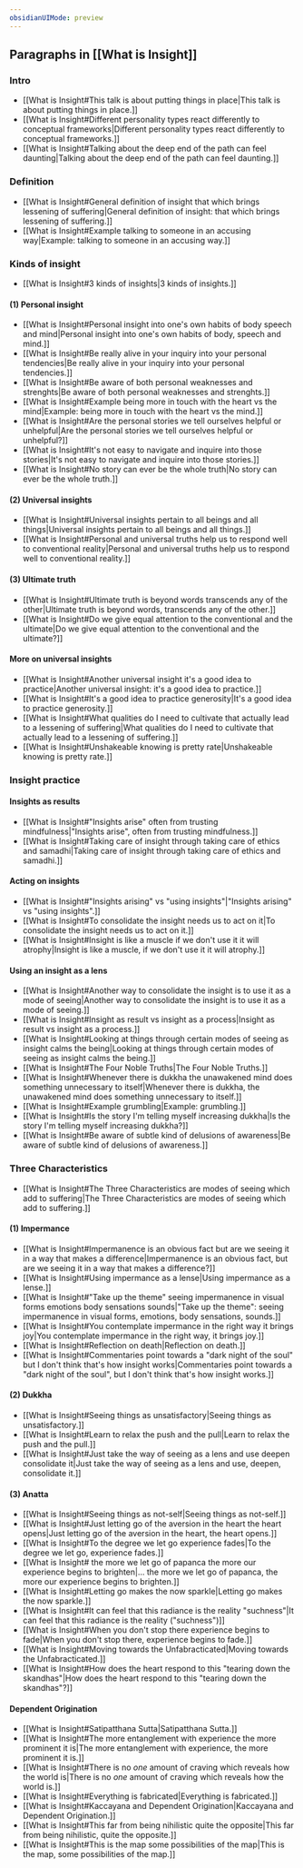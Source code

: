 ```yaml
---
obsidianUIMode: preview
---
```

## Paragraphs in [[What is Insight]]
### Intro
- [[What is Insight#This talk is about putting things in place|This talk is about putting things in place.]]
- [[What is Insight#Different personality types react differently to conceptual frameworks|Different personality types react differently to conceptual frameworks.]]
- [[What is Insight#Talking about the deep end of the path can feel daunting|Talking about the deep end of the path can feel daunting.]]
### Definition
- [[What is Insight#General definition of insight that which brings lessening of suffering|General definition of insight: that which brings lessening of suffering.]]
- [[What is Insight#Example talking to someone in an accusing way|Example: talking to someone in an accusing way.]]
### Kinds of insight
- [[What is Insight#3 kinds of insights|3 kinds of insights.]]
#### (1) Personal insight
- [[What is Insight#Personal insight into one's own habits of body speech and mind|Personal insight into one's own habits of body, speech and mind.]]
- [[What is Insight#Be really alive in your inquiry into your personal tendencies|Be really alive in your inquiry into your personal tendencies.]]
- [[What is Insight#Be aware of both personal weaknesses and strenghts|Be aware of both personal weaknesses and strenghts.]]
- [[What is Insight#Example being more in touch with the heart vs the mind|Example: being more in touch with the heart vs the mind.]]
- [[What is Insight#Are the personal stories we tell ourselves helpful or unhelpful|Are the personal stories we tell ourselves helpful or unhelpful?]]
- [[What is Insight#It's not easy to navigate and inquire into those stories|It's not easy to navigate and inquire into those stories.]]
- [[What is Insight#No story can ever be the whole truth|No story can ever be the whole truth.]]
#### (2) Universal insights
- [[What is Insight#Universal insights pertain to all beings and all things|Universal insights pertain to all beings and all things.]]
- [[What is Insight#Personal and universal truths help us to respond well to conventional reality|Personal and universal truths help us to respond well to conventional reality.]]
#### (3) Ultimate truth
- [[What is Insight#Ultimate truth is beyond words transcends any of the other|Ultimate truth is beyond words, transcends any of the other.]]
- [[What is Insight#Do we give equal attention to the conventional and the ultimate|Do we give equal attention to the conventional and the ultimate?]]
#### More on universal insights
- [[What is Insight#Another universal insight it's a good idea to practice|Another universal insight: it's a good idea to practice.]]
- [[What is Insight#It's a good idea to practice generosity|It's a good idea to practice generosity.]]
- [[What is Insight#What qualities do I need to cultivate that actually lead to a lessening of suffering|What qualities do I need to cultivate that actually lead to a lessening of suffering.]]
- [[What is Insight#Unshakeable knowing is pretty rate|Unshakeable knowing is pretty rate.]]
### Insight practice
#### Insights as results
- [[What is Insight#"Insights arise" often from trusting mindfulness|"Insights arise", often from trusting mindfulness.]]
- [[What is Insight#Taking care of insight through taking care of ethics and samadhi|Taking care of insight through taking care of ethics and samadhi.]]
#### Acting on insights
- [[What is Insight#"Insights arising" vs "using insights"|"Insights arising" vs "using insights".]]
- [[What is Insight#To consolidate the insight needs us to act on it|To consolidate the insight needs us to act on it.]]
- [[What is Insight#Insight is like a muscle if we don't use it it will atrophy|Insight is like a muscle, if we don't use it it will atrophy.]]
#### Using an insight as a lens
- [[What is Insight#Another way to consolidate the insight is to use it as a mode of seeing|Another way to consolidate the insight is to use it as a mode of seeing.]]
- [[What is Insight#Insight as result vs insight as a process|Insight as result vs insight as a process.]]
- [[What is Insight#Looking at things through certain modes of seeing as insight calms the being|Looking at things through certain modes of seeing as insight calms the being.]]
- [[What is Insight#The Four Noble Truths|The Four Noble Truths.]]
- [[What is Insight#Whenever there is dukkha the unawakened mind does something unnecessary to itself|Whenever there is dukkha, the unawakened mind does something unnecessary to itself.]]
- [[What is Insight#Example grumbling|Example: grumbling.]]
- [[What is Insight#Is the story I'm telling myself increasing dukkha|Is the story I'm telling myself increasing dukkha?]]
- [[What is Insight#Be aware of subtle kind of delusions of awareness|Be aware of subtle kind of delusions of awareness.]]
### Three Characteristics
- [[What is Insight#The Three Characteristics are modes of seeing which add to suffering|The Three Characteristics are modes of seeing which add to suffering.]]
#### (1) Impermance
- [[What is Insight#Impermanence is an obvious fact but are we seeing it in a way that makes a difference|Impermanence is an obvious fact, but are we seeing it in a way that makes a difference?]]
- [[What is Insight#Using impermance as a lense|Using impermance as a lense.]]
- [[What is Insight#"Take up the theme" seeing impermanence in visual forms emotions body sensations sounds|"Take up the theme": seeing impermanence in visual forms, emotions, body sensations, sounds.]]
- [[What is Insight#You contemplate impermance in the right way it brings joy|You contemplate impermance in the right way, it brings joy.]]
- [[What is Insight#Reflection on death|Reflection on death.]]
- [[What is Insight#Commentaries point towards a "dark night of the soul" but I don't think that's how insight works|Commentaries point towards a "dark night of the soul", but I don't think that's how insight works.]]
#### (2) Dukkha
- [[What is Insight#Seeing things as unsatisfactory|Seeing things as unsatisfactory.]]
- [[What is Insight#Learn to relax the push and the pull|Learn to relax the push and the pull.]]
- [[What is Insight#Just take the way of seeing as a lens and use deepen consolidate it|Just take the way of seeing as a lens and use, deepen, consolidate it.]]
#### (3) Anatta
- [[What is Insight#Seeing things as not-self|Seeing things as not-self.]]
- [[What is Insight#Just letting go of the aversion in the heart the heart opens|Just letting go of the aversion in the heart, the heart opens.]]
- [[What is Insight#To the degree we let go experience fades|To the degree we let go, experience fades.]]
- [[What is Insight# the more we let go of papanca the more our experience begins to brighten|... the more we let go of papanca, the more our experience begins to brighten.]]
- [[What is Insight#Letting go makes the now sparkle|Letting go makes the now sparkle.]]
- [[What is Insight#It can feel that this radiance is the reality "suchness"|It can feel that this radiance is the reality ("suchness")]]
- [[What is Insight#When you don't stop there experience begins to fade|When you don't stop there, experience begins to fade.]]
- [[What is Insight#Moving towards the Unfabracticated|Moving towards the Unfabracticated.]]
- [[What is Insight#How does the heart respond to this "tearing down the skandhas"|How does the heart respond to this "tearing down the skandhas"?]]
#### Dependent Origination
- [[What is Insight#Satipatthana Sutta|Satipatthana Sutta.]]
- [[What is Insight#The more entanglement with experience the more prominent it is|The more entanglement with experience, the more prominent it is.]]
- [[What is Insight#There is no _one_ amount of craving which reveals how the world is|There is no _one_ amount of craving which reveals how the world is.]]
- [[What is Insight#Everything is fabricated|Everything is fabricated.]]
- [[What is Insight#Kaccayana and Dependent Origination|Kaccayana and Dependent Origination.]]
- [[What is Insight#This far from being nihilistic quite the opposite|This far from being nihilistic, quite the opposite.]]
- [[What is Insight#This is the map some possibilities of the map|This is the map, some possibilities of the map.]]
